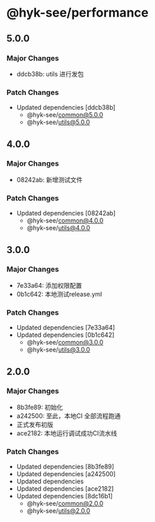 # @hyk-see/performance

## 5.0.0

### Major Changes

- ddcb38b: utils 进行发包

### Patch Changes

- Updated dependencies [ddcb38b]
  - @hyk-see/common@5.0.0
  - @hyk-see/utils@5.0.0

## 4.0.0

### Major Changes

- 08242ab: 新增测试文件

### Patch Changes

- Updated dependencies [08242ab]
  - @hyk-see/common@4.0.0
  - @hyk-see/utils@4.0.0

## 3.0.0

### Major Changes

- 7e33a64: 添加权限配置
- 0b1c642: 本地测试release.yml

### Patch Changes

- Updated dependencies [7e33a64]
- Updated dependencies [0b1c642]
  - @hyk-see/common@3.0.0
  - @hyk-see/utils@3.0.0

## 2.0.0

### Major Changes

- 8b3fe89: 初始化
- a242500: 至此，本地CI 全部流程跑通
- 正式发布初版
- ace2182: 本地运行调试成功CI流水线

### Patch Changes

- Updated dependencies [8b3fe89]
- Updated dependencies [a242500]
- Updated dependencies
- Updated dependencies [ace2182]
- Updated dependencies [8dc16b1]
  - @hyk-see/common@2.0.0
  - @hyk-see/utils@2.0.0

